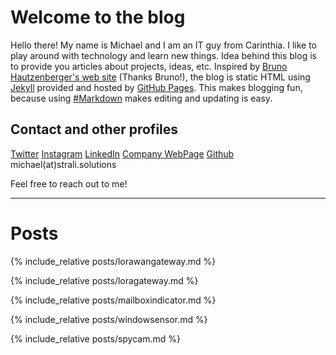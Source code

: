 # Welcome to the blog

Hello there!
My name is Michael and I am an IT guy from Carinthia. I like to play around with technology and learn new things.
Idea behind this blog is to provide you articles about projects, ideas, etc. Inspired by [Bruno Hautzenberger's web site](https://hautzenberger.at/) (Thanks Bruno!), the blog is static HTML using [Jekyll](https://jekyllrb.com/) provided and hosted by [GitHub Pages](https://pages.github.com/). This makes blogging fun, because using [#Markdown](https://github.com/adam-p/markdown-here/wiki/Markdown-Cheatsheet) makes editing and updating is easy. 

## Contact and other profiles
[Twitter](https://twitter.com/achildrenmile)
[Instagram](https://instagram.com/stralicreate)
[LinkedIn](https://www.linkedin.com/in/achildrenmile/)
[Company WebPage](https://strali.solutions)
[Github](https://github.com/achildrenmile)
michael(at)strali.solutions

Feel free to reach out to me!

---
# Posts

{% include_relative posts/lorawangateway.md %}

{% include_relative posts/loragateway.md %}

{% include_relative posts/mailboxindicator.md %}

{% include_relative posts/windowsensor.md %}

{% include_relative posts/spycam.md %}



